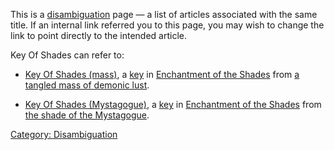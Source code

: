 This is a [disambiguation](:Category:_Disambiguation "wikilink") page —
a list of articles associated with the same title. If an internal link
referred you to this page, you may wish to change the link to point
directly to the intended article.

Key Of Shades can refer to:

-   [Key Of Shades (mass)](Key_Of_Shades_(mass) "wikilink"), a
    [key](:Category:_Keys "wikilink") in [Enchantment of the
    Shades](:Category:_Enchantment_Of_The_Shades "wikilink") from [a
    tangled mass of demonic
    lust](Tangled_Mass_Of_Demonic_Lust "wikilink").

<!-- -->

-   [Key Of Shades (Mystagogue)](Key_Of_Shades_(Mystagogue) "wikilink"),
    a [key](:Category:_Keys "wikilink") in [Enchantment of the
    Shades](:Category:_Enchantment_Of_The_Shades "wikilink") from [the
    shade of the Mystagogue](Shade_Of_The_Mystagogue "wikilink").

[Category: Disambiguation](Category:_Disambiguation "wikilink")

